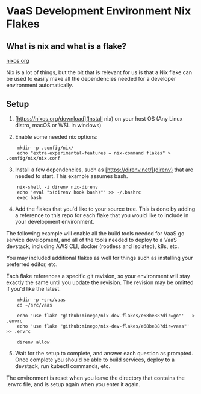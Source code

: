 # VaaS Development Environment Nix Flakes

## What is nix and what is a flake?

[nixos.org](https://nixos.org/)

Nix is a lot of things, but the bit that is relevant for us is that a Nix flake
can be used to easily make all the dependencies needed for a developer
environment automatically.

## Setup

1. [https://nixos.org/download](Install nix) on your host OS (Any Linux distro, macOS or WSL in windows)

2. Enable some needed nix options:
```
	mkdir -p .config/nix/
	echo "extra-experimental-features = nix-command flakes" > .config/nix/nix.conf 
```

3. Install a few dependencies, such as [https://direnv.net/](direnv) that are
needed to start. This example assumes bash.
```
	nix-shell -i direnv nix-direnv
	echo 'eval "$(direnv hook bash)"' >> ~/.bashrc
	exec bash
```

4. Add the flakes that you'd like to your source tree. This is done by adding
a reference to this repo for each flake that you would like to include in your
development environment.

The following example will enable all the build tools needed for VaaS go
service development, and all of the tools needed to deploy to a VaaS devstack,
including AWS CLI, docker (rootless and isolated), k8s, etc.

You may included additional flakes as well for things such as installing your
preferred editor, etc.

Each flake references a specific git revision, so your environment will stay
exactly the same until you update the revision. The revision may be omitted if
you'd like the latest.

```
	mkdir -p ~src/vaas
	cd ~/src/vaas

	echo 'use flake "github:minego/nix-dev-flakes/e68be88?dir=go"'   >  .envrc
	echo 'use flake "github:minego/nix-dev-flakes/e68be88?dir=vaas"' >> .envrc

	direnv allow
```

5. Wait for the setup to complete, and answer each question as prompted. Once
complete you should be able to build services, deploy to a devstack, run
kubectl commands, etc.

The environment is reset when you leave the directory that contains the .envrc
file, and is setup again when you enter it again.


